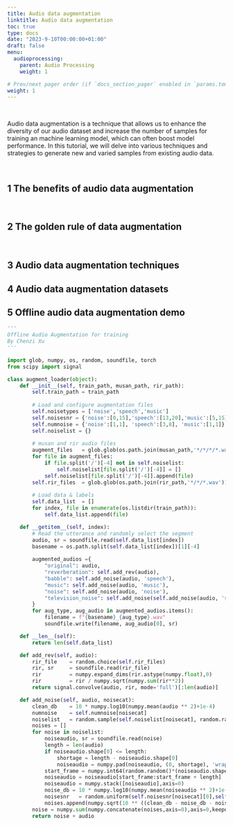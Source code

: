 ```yaml
---
title: Audio data augmentation
linktitle: Audio data augmentation
toc: true
type: docs
date: "2023-9-10T00:00:00+01:00"
draft: false
menu:
  audioprocessing:
    parent: Audio Processing
    weight: 1

# Prev/next pager order (if `docs_section_pager` enabled in `params.toml`)
weight: 1
---
```


<br>

Audio data augmentation is a technique that allows us to enhance the diversity of our audio dataset and increase the number of samples for training an machine learning model, which can often boost model performance. In this tutorial, we will delve into various techniques and strategies to generate new and varied samples from existing audio data. 


<br>

## 1 The benefits of audio data augmentation



<br>

## 2 The golden rule of data augmentation



<br>

## 3 Audio data augmentation techniques

## 4 Audio data augmentation datasets

## 5 Offline audio data augmentation demo

```python
'''
Offline Audio Augmentation for training
By Chenzi Xu
'''

import glob, numpy, os, random, soundfile, torch
from scipy import signal

class augment_loader(object):
	def __init__(self, train_path, musan_path, rir_path):
		self.train_path = train_path
		
        # Load and configure augmentation files
		self.noisetypes = ['noise','speech','music']
		self.noisesnr = {'noise':[0,15],'speech':[13,20],'music':[5,15]}
		self.numnoise = {'noise':[1,1], 'speech':[3,8], 'music':[1,1]}
		self.noiselist = {}
  
        # musan and rir audio files
		augment_files   = glob.glob(os.path.join(musan_path,'*/*/*/*.wav'))
		for file in augment_files:
			if file.split('/')[-4] not in self.noiselist:
				self.noiselist[file.split('/')[-4]] = []
			self.noiselist[file.split('/')[-4]].append(file)
		self.rir_files  = glob.glob(os.path.join(rir_path,'*/*/*.wav'))
  
		# Load data & labels
		self.data_list  = []
		for index, file in enumerate(os.listdir(train_path)):
			self.data_list.append(file)

	def __getitem__(self, index):
		# Read the utterance and randomly select the segment
		audio, sr = soundfile.read(self.data_list[index])		
		basename = os.path.split(self.data_list[index])[1][-4]
		
		augmented_audios ={               
            "original": audio,
            "reverberation": self.add_rev(audio),
            "babble": self.add_noise(audio, 'speech'),
            "music": self.add_noise(audio, 'music'),
            "noise": self.add_noise(audio, 'noise'),
            "television_noise": self.add_noise(self.add_noise(audio, 'speech'), 'music')
        }
		for aug_type, aug_audio in augmented_audios.items():
			filename = f"{basename}_{aug_type}.wav"
			soundfile.write(filename, aug_audio[0], sr)  

	def __len__(self):
		return len(self.data_list)

	def add_rev(self, audio):
		rir_file    = random.choice(self.rir_files)
		rir, sr     = soundfile.read(rir_file)
		rir         = numpy.expand_dims(rir.astype(numpy.float),0)
		rir         = rir / numpy.sqrt(numpy.sum(rir**2))
		return signal.convolve(audio, rir, mode='full')[:len(audio)]

	def add_noise(self, audio, noisecat):
		clean_db    = 10 * numpy.log10(numpy.mean(audio ** 2)+1e-4) 
		numnoise    = self.numnoise[noisecat]
		noiselist   = random.sample(self.noiselist[noisecat], random.randint(numnoise[0],numnoise[1]))
		noises = []
		for noise in noiselist:
			noiseaudio, sr = soundfile.read(noise)
			length = len(audio)
			if noiseaudio.shape[0] <= length:
				shortage = length - noiseaudio.shape[0]
				noiseaudio = numpy.pad(noiseaudio, (0, shortage), 'wrap')
			start_frame = numpy.int64(random.random()*(noiseaudio.shape[0]-length))
			noiseaudio = noiseaudio[start_frame:start_frame + length]
			noiseaudio = numpy.stack([noiseaudio],axis=0)
			noise_db = 10 * numpy.log10(numpy.mean(noiseaudio ** 2)+1e-4) 
			noisesnr   = random.uniform(self.noisesnr[noisecat][0],self.noisesnr[noisecat][1])
			noises.append(numpy.sqrt(10 ** ((clean_db - noise_db - noisesnr) / 10)) * noiseaudio)
		noise = numpy.sum(numpy.concatenate(noises,axis=0),axis=0,keepdims=True)
		return noise + audio
```

